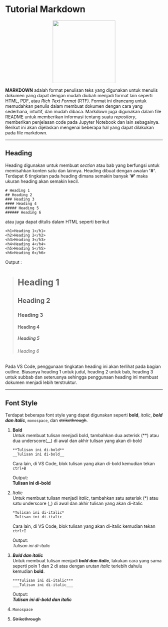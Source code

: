# Tutorial Markdown

<p align="center">
  <img src="https://www.nicepng.com/png/detail/187-1870373_44191585-markdown-logo.png" style="display: block; margin: auto;" width="200"/>
</p>

**MARKDOWN** adalah format penulisan teks yang digunakan untuk menulis dokumen yang dapat dengan mudah diubah menjadi format lain seperti HTML, PDF, atau *Rich Text Format* (RTF). Format ini dirancang untuk memudahkan penulis dalam membuat dokumen dengan cara yang sederhana, intuitif, dan mudah dibaca. Markdown juga digunakan dalam file README untuk memberikan informasi tentang suatu *repository*, memberikan penjelasan code pada Jupyter Notebook dan lain sebagainya. Berikut ini akan dijelaskan mengenai beberapa hal yang dapat dilakukan pada file markdown.
<hr>

## **Heading**
Heading digunakan untuk membuat *section* atau bab yang berfungsi untuk memisahkan konten satu dan lainnya. Heading dibuat dengan awalan **'#'**. Terdapat 6 tingkatan pada heading dimana semakin banyak **'#'** maka ukuran heading akan semakin kecil.

```
# Heading 1
## Heading 2
### Heading 3
#### Heading 4
##### Heading 5
###### Heading 6
```
atau juga dapat ditulis dalam HTML seperti berikut
```
<h1>Heading 1</h1> 
<h2>Heading 2</h2> 
<h3>Heading 3</h3> 
<h4>Heading 4</h4> 
<h5>Heading 5</h5> 
<h6>Heading 6</h6> 
```
Output :
><h1>Heading 1</h1> <h2>Heading 2</h2> <h3>Heading 3</h3> <h4>Heading 4</h4> <h5>Heading 5</h5> <h6>Heading 6</h6>  

Pada VS Code, penggunaan tingkatan heading ini akan terlihat pada bagian outline. Biasanya heading 1 untuk judul, heading 2 untuk bab, heading 3 untuk subbab dan seterusnya sehingga penggunaan heading ini membuat dokumen menjadi lebih terstruktur.
<hr>

## **Font Style**
Terdapat beberapa font style yang dapat digunakan seperti **bold**, *italic*, ***bold dan italic***, `monospace`, dan ~~strikethrough~~.

1. **Bold**  
   Untuk membuat tulisan menjadi bold, tambahkan dua asterisk (**) atau dua underscore(__) di awal dan akhir tulisan yang akan di-bold
   ```
   **Tulisan ini di-bold**
   __Tulisan ini di-bold__
   ```  
   Cara lain, di VS Code, blok tulisan yang akan di-bold kemudian tekan `ctrl+B`

   Output:  
   **Tulisan ini di-bold**
  
2. *Italic*  
   Untuk membuat tulisan menjadi *italic*, tambahkan satu asterisk (*) atau satu underscore (_) di awal dan akhir tulisan yang akan di-italic
   ```
   *Tulisan ini di-italic*
   _Tulisan ini di-italic_
   ```
   Cara lain, di VS Code, blok tulisan yang akan di-italic kemudian tekan `ctrl+I`

   Output:  
   *Tulisan ini di-italic*  

   
3. ***Bold dan italic***  
      Untuk membuat tulisan menjadi ***bold dan italic***, lakukan cara yang sama seperti poin 1 dan 2 di atas dengan urutan *italic* terlebih dahulu kemudian **bold**.
   ```
   ***Tulisan ini di-italic***
   ___Tulisan ini di-italic___
   ```
   Output:  
   ***Tulisan ini di-bold dan italic***

4. `Monospace`
5. ~~Strikethrough~~